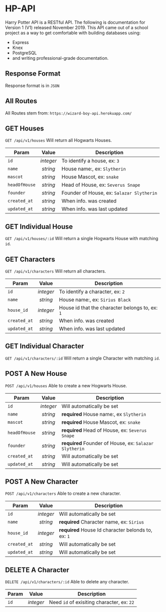 # HP-API
Harry Potter API is a RESTful API. The following is documentation for Version 1 (V1) released November 2019.
This API came out of a school project as a way to get comfortable with building databases using:
  * Express
  * Knex
  * PostgreSQL
  * and writing professional-grade documentation. 
 
 ## Response Format
 Response format is in `JSON`
 
 ## All Routes
 All Routes stem from:
`https://wizard-boy-api.herokuapp.com/`

## GET Houses
`GET /api/v1/houses`
Will return all Hogwarts Houses.

| **Param**     | **Value**     | **Description**  |
| ------------- |:-------------:| ----------------|
| `id`          | *integer*     | To identify a house, ex: `3`|
| `name`        | *string*      | House name:, ex: `Slytherin` |
| `mascot`      | *string*      | House Mascot, ex: `snake` |
| `headOfHouse` | *string*      | Head of House, ex: `Severus Snape` |
| `founder`     | *string*      | Founder of House, ex: `Salazar Slytherin` |
| `created_at`  | *string*      | When info. was created  |
| `updated_at`  | *string*      | When info. was last updated |

## GET Individual House
`GET /api/v1/houses/:id`
Will return a single Hogwarts House with matching `id`.

## GET Characters
`GET /api/v1/characters`
Will return all characters.

| **Param**     | **Value**     | **Description**  |
| ------------- |:-------------:| ----------------|
| `id`          | *integer*     | To identify a character, ex: `2`|
| `name`        | *string*      | House name:, ex: `Sirius Black` |
| `house_id`    | *integer*     | House id that the character belongs to, ex: `1` |
| `created_at`  | *string*      | When info. was created  |
| `updated_at`  | *string*      | When info. was last updated |

## GET Individual Character
`GET /api/v1/characters/:id`
Will return a single Character with matching `id`.

## POST A New House
`POST /api/v1/houses`
Able to create a new Hogwarts House.

| **Param**     | **Value**     | **Description**  |
| ------------- |:-------------:| ----------------|
| `id`          | *integer* | Will automatically be set|
| `name`        | *string*  | **required** House name:, ex `Slytherin` |
| `mascot`      | *string*  | **required** House Mascot, ex: `snake` |
| `headOfHouse` | *string*  | **required** Head of House, ex: `Severus Snape` |
| `founder`     | *string*  | **required** Founder of House, ex: `Salazar Slytherin` |
| `created_at`  | *string*  | Will automatically be set|
| `updated_at`  | *string*  | Will automatically be set|

## POST A New Character
`POST /api/v1/characters`
Able to create a new character.

| **Param**     | **Value**     | **Description**  |
| ------------- |:-------------:| ----------------|
| `id`          | *integer* | Will automatically be set|
| `name`        | *string*  | **required** Character name, ex: `Sirius` |
| `house_id`    | *integer* | **required** House Id character belonds to, ex: `1` |
| `created_at`  | *string*  | Will automatically be set|
| `updated_at`  | *string*  | Will automatically be set|

## DELETE A Character
`DELETE /api/v1/characters/:id`
Able to delete any character.

| **Param**     | **Value**     | **Description**  |
| ------------- |:-------------:| ----------------|
| `id`          | *integer*     | Need `id` of exisiting character, ex: `22` | 